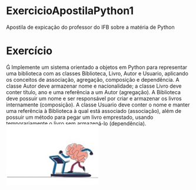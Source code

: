 # ExercicioApostilaPython1

Apostila de expicação do professor do IFB sobre a matéria de Python

# Exercício  

 Implemente um sistema orientado a objetos em Python para
representar uma biblioteca com as classes Biblioteca, Livro,
Autor e Usuario, aplicando os conceitos de associação,
agregação, composição e dependência. A classe Autor deve
armazenar nome e nacionalidade; a classe Livro deve conter
título, ano e uma referência a um Autor (agregação). A Biblioteca
deve possuir um nome e ser responsável por criar e armazenar
os livros internamente (composição). A classe Usuario deve
conter o nome e manter uma referência à Biblioteca à qual está
associado (associação), além de possuir um método para pegar
um livro emprestado, usando temporariamente o livro sem
armazená-lo (dependência).   


<img align="center" width="250px" style="margin-top:-20px" src="https://github.com/MeirejaneChaves605/ExercicioApostilaPython1/blob/main/Imagem/Imagem1.jpg?raw=true.png">

                                 
